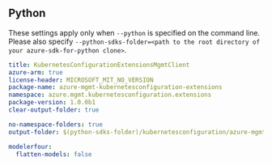 ## Python

These settings apply only when `--python` is specified on the command line.
Please also specify `--python-sdks-folder=<path to the root directory of your azure-sdk-for-python clone>`.

``` yaml $(python)
title: KubernetesConfigurationExtensionsMgmtClient
azure-arm: true
license-header: MICROSOFT_MIT_NO_VERSION
package-name: azure-mgmt-kubernetesconfiguration-extensions
namespace: azure.mgmt.kubernetesconfiguration.extensions
package-version: 1.0.0b1
clear-output-folder: true
```

``` yaml $(python)
no-namespace-folders: true
output-folder: $(python-sdks-folder)/kubernetesconfiguration/azure-mgmt-kubernetesconfiguration-extensions/azure/mgmt/kubernetesconfiguration/extensions
```

``` yaml $(python)
modelerfour:
  flatten-models: false
```
